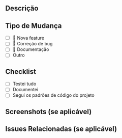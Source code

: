 ## Descrição

<!-- Descreva suas alterações em detalhes -->

## Tipo de Mudança

- [ ] 🚀 Nova feature
- [ ] 🐛 Correção de bug
- [ ] 📝 Documentação
- [ ] Outro

## Checklist

- [ ] Testei tudo
- [ ] Documentei
- [ ] Segui os padrões de código do projeto

## Screenshots (se aplicável)

<!-- Adicione screenshots das alterações visuais -->

## Issues Relacionadas (se aplicável)

<!-- Liste as issues relacionadas -->
